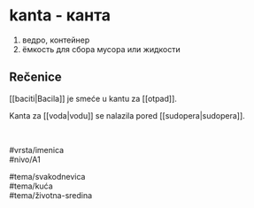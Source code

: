# kanta - канта

1. ведро, контейнер  
2. ёмкость для сбора мусора или жидкости

## Rečenice

[[baciti|Bacila]] je smeće u kantu za [[otpad]].

Kanta za [[voda|vodu]] se nalazila pored [[sudopera|sudopera]].

<br>

#vrsta/imenica  
#nivo/A1  

#tema/svakodnevica  
#tema/kuća  
#tema/životna-sredina  
